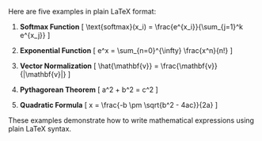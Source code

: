 Here are five examples in plain LaTeX format:

1. **Softmax Function**
   \[
   \text{softmax}(x_i) = \frac{e^{x_i}}{\sum_{j=1}^k e^{x_j}}
   \]

2. **Exponential Function**
   \[
   e^x = \sum_{n=0}^{\infty} \frac{x^n}{n!}
   \]

3. **Vector Normalization**
   \[
   \hat{\mathbf{v}} = \frac{\mathbf{v}}{\|\mathbf{v}\|}
   \]

4. **Pythagorean Theorem**
   \[
   a^2 + b^2 = c^2
   \]

5. **Quadratic Formula**
   \[
   x = \frac{-b \pm \sqrt{b^2 - 4ac}}{2a}
   \]

These examples demonstrate how to write mathematical expressions using plain LaTeX syntax.